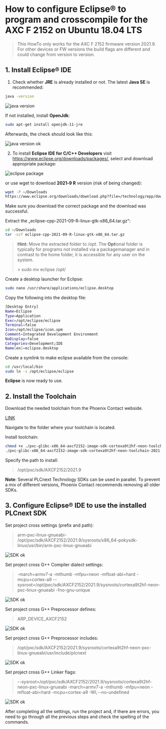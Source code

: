 # How to configure Eclipse® to program and crosscompile for the AXC F 2152 on Ubuntu 18.04 LTS #

> This HowTo only works for the AXC F 2152 firmware version 2021.9. For other devices or FW versions the build flags are different and could change from version to version.

## 1. Install **Eclipse®** IDE ##

1. Check whether **JRE** is already installed or not. The latest **Java SE** is recommended:

```sh
java -version
```

![java version](images/java_-version.png)

If not installed, install **OpenJdk**:

```sh
sudo apt-get install openjdk-11-jre
```

Afterwards, the check should look like this:

![java version ok](images/java_-version_ok.png)

2. To install **Eclipse IDE for C/C++ Developers** visit https://www.eclipse.org/downloads/packages/, select and download appropriate package:

![eclipse package](images/eclipse_package.png)

or use wget to download **2021‑9 R** version (risk of being changed):

```sh
wget -P ~/Downloads 
https://www.eclipse.org/downloads/download.php?file=/technology/epp/downloads/release/2021-09/R/eclipse-cpp-2021-09-R-linux-gtk-x86_64.tar.gz
```
Make sure you download the correct package and the download was successful.

Extract the „eclipse-cpp-2021-09-R-linux-gtk-x86_64.tar.gz“:

```sh
cd ~/Downloads
tar -xzf eclipse-cpp-2021-09-R-linux-gtk-x86_64.tar.gz
```

> **Hint:** Move the extracted folder to */opt*. The **Opt**ional folder is typically for programs not installed via a packagemanager and in contrast to the home folder, it is accessible for any user on the system.
>
> \> sudo mv eclipse /opt/

Create a desktop launcher for Eclipse:

```sh
sudo nano /usr/share/applications/eclipse.desktop
```

Copy the following into the desktop file:

```sh
[Desktop Entry]
Name=Eclipse
Type=Application
Exec=/opt/eclipse/eclipse
Terminal=false
Icon=/opt/eclipse/icon.xpm
Comment=Integrated Development Environment
NoDisplay=false
Categories=Development;IDE
Name[en]=eclipse.desktop
```

Create a symlink to make eclipse available from the console:

```sh
cd /usr/local/bin
sudo ln -s /opt/eclipse/eclipse
```

**Eclipse** is now ready to use.

## 2. Install the Toolchain ##

Download the needed toolchain from the Phoenix Contact webside.

[LINK](https://www.phoenixcontact.com/online/portal/pi?uri=pxc-oc-itemdetail:pid=2404267&library=piru&tab=5&requestType=qr&productId=2404267#softw)

Navigate to the folder where your toolchain is located.

Install toolchain:

```sh
chmod +x ./pxc-glibc-x86_64-axcf2152-image-sdk-cortexa9t2hf-neon-toolchain-2021.9.sh
./pxc-glibc-x86_64-axcf2152-image-sdk-cortexa9t2hf-neon-toolchain-2021.9.sh
```
Specify the path to install:

>/opt/pxc/sdk/AXCF2152/2021.9

**Note**:
Several PLCnext Technology SDKs can be used in parallel. To prevent a mix of different
versions, Phoenix Contact recommends removing all older SDKs.

## 3. Configure Eclipse® IDE to use the installed PLCnext SDK ##

Set project cross settings (prefix and path):

>arm-pxc-linux-gnueabi-  
>/opt/pxc/sdk/AXCF2152/2021.9/sysroots/x86_64-pokysdk-linux/usr/bin/arm-pxc-linux-gnueabi

![SDK ok](images/cdt_cross_settings.png)

Set project cross G++ Compiler dialect settings:

>-march=armv7-a -mthumb -mfpu=neon -mfloat-abi=hard -mcpu=cortex-a9 --sysroot=/opt/pxc/sdk/AXCF2152/2021.9/sysroots/cortexa9t2hf-neon-pxc-linux-gnueabi -fno-gnu-unique

![SDK ok](images/cdt_dialect_flags.png)

Set project cross G++ Preprocessor defines:

>ARP_DEVICE_AXCF2152

![SDK ok](images/cdt_defines.png)

Set project cross G++ Preprocessor includes:

>/opt/pxc/sdk/AXCF2152/2021.9/sysroots/cortexa9t2hf-neon-pxc-linux-gnueabi/usr/include/plcnext

![SDK ok](images/cdt_includes.png)

Set project cross G++ Linker flags:

>--sysroot=/opt/pxc/sdk/AXCF2152/2021.9/sysroots/cortexa9t2hf-neon-pxc-linux-gnueabi -march=armv7-a -mthumb -mfpu=neon -mfloat-abi=hard -mcpu=cortex-a9 -Wl,--no-undefined

![SDK ok](images/cdt_cross_linker_settings.png)

After completing all the settings, run the project and, if there are errors, you need to go through all the previous steps and check the spelling of the commands.
